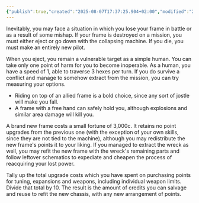```yaml
---
{"publish":true,"created":"2025-08-07T17:37:25.904+02:00","modified":"2025-08-07T18:41:46.757+02:00","cssclasses":""}
---
```


Inevitably, you may face a situation in which you lose your frame in battle or as a result of some mishap. If your frame is destroyed on a mission, you must either eject or go down with the collapsing machine. If you die, you must make an entirely new pilot.

When you eject, you remain a vulnerable target as a simple human. You can take only one point of harm for you to become inoperable. As a human, you have a speed of 1, able to traverse 3 hexes per turn. If you do survive a conflict and manage to somehow extract from the mission, you can try measuring your options.
- Riding on top of an allied frame is a bold choice, since any sort of jostle will make you fall.
- A frame with a free hand can safely hold you, although explosions and similar area damage will kill you.

A brand new frame costs a small fortune of 3,000c. It retains no point upgrades from the previous one (with the exception of your own skills, since they are not tied to the machine), although you may redistribute the new frame's points it to your liking. If you managed to extract the wreck as well, you may refit the new frame with the wreck's remaining parts and follow leftover schematics to expediate and cheapen the process of reacquiring your lost power.

Tally up the total upgrade costs which you have spent on purchasing points for tuning, expansions and weapons, including individual weapon limits. Divide that total by 10. The result is the amount of credits you can salvage and reuse to refit the new chassis, with any new arrangement of points.